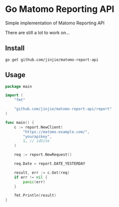 # Go Matomo Reporting API

Simple implementation of Matomo Reporting API

There are still a lot to work on...

## Install 

`go get github.com/jinjie/matomo-report-api`

## Usage

```go
package main

import (
	"fmt"

	"github.com/jinjie/matomo-report-api/report"
)

func main() {
	c := report.NewClient(
		"https://matomo.example.com/",
		"yourapikey",
		1, // idSite
	)

	req := report.NewRequest()

	req.Date = report.DATE_YESTERDAY

	result, err := c.Get(req)
	if err != nil {
		panic(err)
	}

	fmt.Println(result)
}

```
